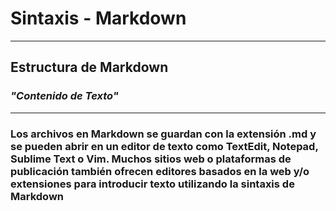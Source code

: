 # **Sintaxis** - **Markdown**

---

## **Estructura de Markdown**

### ***"Contenido de Texto"***

---

### Los archivos en Markdown se guardan con la extensión .md y se pueden abrir en un editor de texto como TextEdit, Notepad, Sublime Text o Vim. Muchos sitios web o plataformas de publicación también ofrecen editores basados en la web y/o extensiones para introducir texto utilizando la sintaxis de Markdown
